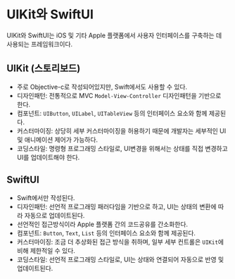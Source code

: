 # UIKit와 SwiftUI

UIKit와 SwiftUI는 iOS 및 기타 Apple 플랫폼에서 사용자 인터페이스를 구축하는 데 사용되는 프레임워크이다.

## UIKit (스토리보드)

- 주로 Objective-c로 작성되어있지만, Swift에서도 사용할 수 있다.
- 디자인패턴: 전통적으로 MVC `Model-View-Controller` 디자인패턴을 기반으로 한다.
- 컴포넌트: `UIButton`, `UILabel`, `UITableView` 등의 인터페이스 요소와 함께 제공된다.
- 커스터마이징: 상당히 세부 커스터마이징을 허용하기 때문에 개발자는 세부적인 UI 및 애니메이션 제어가 가능하다.
- 코딩스타일: 명령형 프로그래밍 스타일로, UI변경을 위해서는 상태를 직접 변경하고 UI를 업데이트해야 한다.

## SwiftUI

- Swift에서만 작성된다.
- 디자인패턴: 선언적 프로그래밍 패러다임을 기반으로 하고, UI는 상태의 변환에 따라 자동으로 업데이트된다.
- 선언적인 접근방식이라 Apple 플랫폼 간의 코드공유를 간소화한다.
- 컴포넌트: `Button`, `Text`, `List` 등의 인터페이스 요소와 함께 제공된다.
- 커스터마이징: 조금 더 추상화된 접근 방식을 취하며, 일부 세부 컨트롤은 `UIKit`에 비해 제한적일 수 있다.
- 코딩스타일: 선언적 프로그래밍 스타일로, UI는 상태와 연결되어 자동으로 반영 및 업데이트된다.